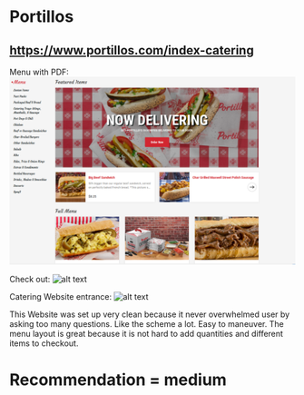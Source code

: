 # Portillos
## https://www.portillos.com/index-catering

Menu with PDF:
![alt text](https://github.com/iititmd362/project2-3/blob/master/competitive_analysis/portillos/Menu.png)

Check out:
![alt text](https://github.com/iititmd362/project2-3/blob/master/competitive_analysis/portillos/CheckOut.png)

Catering Website entrance:
![alt text](https://github.com/iititmd362/project2-3/blob/master/competitive_analysis/portillos/CateringWebsite.png)

This Website was set up very clean because it never overwhelmed user by asking too many questions. Like the scheme a lot. Easy to maneuver. The menu layout is great because it is not hard to add quantities and different items to checkout.




# Recommendation = medium
